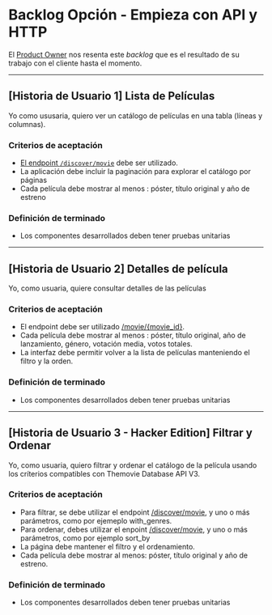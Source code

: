 # Backlog Opción - Empieza con API y HTTP

El [Product Owner](https://www.youtube.com/watch?v=r2hU7MVIzxs&t=202s) nos
resenta este _backlog_ que es el resultado de su trabajo con el cliente hasta el
momento.

---

## [Historia de Usuario 1] Lista de Películas

Yo como ususaria, quiero ver un catálogo de películas en una tabla (líneas y
columnas).

### Criterios de aceptación

- [El endpoint `/discover/movie`](https://developer.themoviedb.org/reference/discover-movie)
debe ser utilizado.
- La aplicación debe incluir la paginación para explorar el catálogo por páginas
- Cada película debe mostrar al menos : póster, título original y año de estreno

### Definición de terminado

- Los componentes desarrollados deben tener pruebas unitarias

---

## [Historia de Usuario 2] Detalles de película

Yo, como usuaria, quiere consultar detalles de las películas

### Criterios de aceptación

- El endpoint debe ser utilizado [/movie/{movie_id}](https://developer.themoviedb.org/reference/movie-details).
- Cada película debe mostrar al menos : póster, título original, año de
lanzamiento, género, votación media, votos totales.
- La interfaz debe permitir volver a la lista de películas manteniendo el filtro
y la orden.

### Definición de terminado

- Los componentes desarrollados deben tener pruebas unitarias

---

## [Historia de Usuario 3 - Hacker Edition] Filtrar y Ordenar

Yo, como usuaria, quiero filtrar y ordenar el catálogo de la película usando los
críterios compatibles con Themovie Database API V3.

### Criterios de aceptación

- Para filtrar, se debe utilizar el endpoint [/discover/movie](https://developer.themoviedb.org/reference/discover-movie),
y uno o más parámetros, como por ejemeplo with_genres.
- Para ordenar, debes utilizar el enpoint [/discover/movie](https://developer.themoviedb.org/reference/discover-movie),
y uno o más parámetros, como por ejemplo sort_by
- La página debe mantener el filtro y el ordenamiento.
- Cada película debe mostrar al menos: póster, título original y año de estreno.

### Definición de terminado

- Los componentes desarrollados deben tener pruebas unitarias
